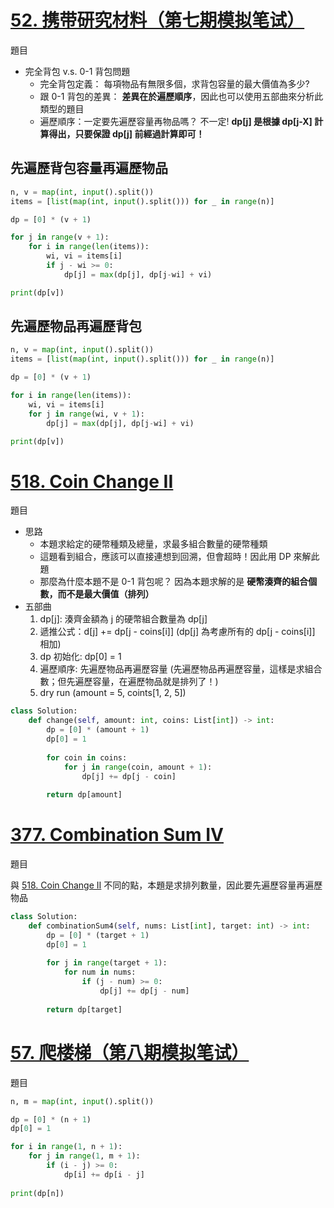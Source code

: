 # [52. 携带研究材料（第七期模拟笔试）](https://kamacoder.com/problempage.php?pid=1052)
題目

- 完全背包 v.s. 0-1 背包問題
  - 完全背包定義： 每項物品有無限多個，求背包容量的最大價值為多少?
  - 跟 0-1 背包的差異： **差異在於遍歷順序**，因此也可以使用五部曲來分析此類型的題目
  - 遍歷順序：一定要先遍歷容量再物品嗎？ 不一定! **dp[j] 是根據 dp[j-X] 計算得出，只要保證 dp[j] 前經過計算即可！**
## 先遍歷背包容量再遍歷物品
```python
n, v = map(int, input().split())
items = [list(map(int, input().split())) for _ in range(n)]

dp = [0] * (v + 1)

for j in range(v + 1):
    for i in range(len(items)):
        wi, vi = items[i]
        if j - wi >= 0:
            dp[j] = max(dp[j], dp[j-wi] + vi)

print(dp[v])
```
## 先遍歷物品再遍歷背包
```python
n, v = map(int, input().split())
items = [list(map(int, input().split())) for _ in range(n)]

dp = [0] * (v + 1)

for i in range(len(items)):
    wi, vi = items[i]
    for j in range(wi, v + 1):
        dp[j] = max(dp[j], dp[j-wi] + vi)

print(dp[v])
```

# [518. Coin Change II](https://leetcode.com/problems/coin-change-ii/description/)
題目

- 思路
  - 本題求給定的硬幣種類及總量，求最多組合數量的硬幣種類
  - 這題看到組合，應該可以直接連想到回溯，但會超時！因此用 DP 來解此題
  - 那麼為什麼本題不是 0-1 背包呢？ 因為本題求解的是 **硬幣湊齊的組合個數，而不是最大價值（排列）**
- 五部曲
  1. dp[j]: 湊齊金額為 j 的硬幣組合數量為 dp[j]
  2. 遞推公式：d[j] += dp[j - coins[i]] (dp[j] 為考慮所有的 dp[j - coins[i]] 相加)
  3. dp 初始化: dp[0] = 1
  4. 遍歷順序: 先遍歷物品再遍歷容量 (先遍歷物品再遍歷容量，這樣是求組合數；但先遍歷容量，在遍歷物品就是排列了！)
  5. dry run (amount = 5, coints[1, 2, 5])
```python
class Solution:
    def change(self, amount: int, coins: List[int]) -> int:
        dp = [0] * (amount + 1)
        dp[0] = 1
        
        for coin in coins:
            for j in range(coin, amount + 1):
                dp[j] += dp[j - coin]
        
        return dp[amount]
```

# [377. Combination Sum IV](https://leetcode.com/problems/combination-sum-iv/description/)
題目

與 [518. Coin Change II](https://leetcode.com/problems/coin-change-ii/description/) 不同的點，本題是求排列數量，因此要先遍歷容量再遍歷物品
```python
class Solution:
    def combinationSum4(self, nums: List[int], target: int) -> int:
        dp = [0] * (target + 1)
        dp[0] = 1
        
        for j in range(target + 1):
            for num in nums:
                if (j - num) >= 0: 
                    dp[j] += dp[j - num]
        
        return dp[target]
```

# [57. 爬楼梯（第八期模拟笔试）](https://kamacoder.com/problempage.php?pid=1067)
題目

```python
n, m = map(int, input().split())

dp = [0] * (n + 1)
dp[0] = 1

for i in range(1, n + 1):
    for j in range(1, m + 1):
        if (i - j) >= 0:
            dp[i] += dp[i - j]
    
print(dp[n])
```
